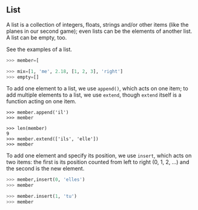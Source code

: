 ## List
A list is a collection of integers, floats, strings and/or other items (like the planes in our second game); even lists can be the elements of another list. A list can be empty, too.

See the examples of a list.
```Python
>>> member=[

>>> mix=[1, 'me', 2.18, [1, 2, 3], 'right'] 
>>> empty=[]
```

To add one element to a list, we use `append()`, which acts on one item; to add multiple elements to a list, we use `extend`, though `extend` itself is a function acting on one item.
```
>>> member.append('il')
>>> member

>>> len(member)
9
>>> member.extend(['ils', 'elle'])
>>> member
```

To add one element and specify its position, we use `insert`, which acts on two items: the first is its position counted from left to right (0, 1, 2, ...) and the second is the new element.
```Python
>>> member,insert(0, 'elles')
>>> member

>>> member.insert(1, 'tu')
>>> member
```
